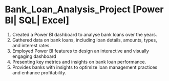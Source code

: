 # Bank_Loan_Analysis_Project [Power BI| SQL| Excel]

1) Created a Power BI dashboard to analyse bank loans over the years.
2) Gathered data on bank loans, including loan details, amounts, types, and interest rates.
3) Employed Power BI features to design an interactive and visually engaging dashboard
4) Presenting key metrics and insights on bank loan performance.
5) Provides banks with insights to optimize loan management practices and enhance profitability.
